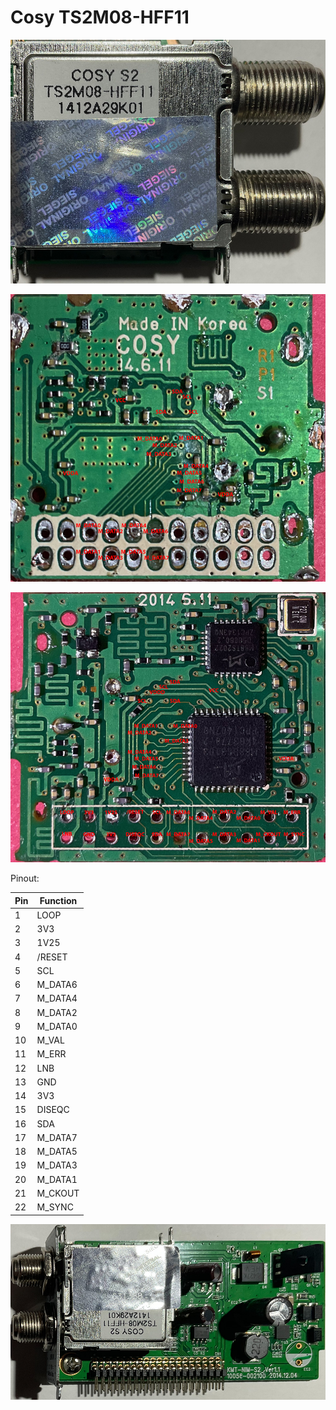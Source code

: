 # Cosy TS2M08-HFF11

![image](Cosy_TS2M08-HFF11.jpg)

![image](Cosy_TS2M08-HFF11_back_annotated.jpg)

![image](Cosy_TS2M08-HFF11_front_annotated.jpg)

Pinout:

| Pin | Function |
| --- | -------- |
|   1 | LOOP     |
|   2 | 3V3      |
|   3 | 1V25     |
|   4 | /RESET   |
|   5 | SCL      |
|   6 | M_DATA6  |
|   7 | M_DATA4  |
|   8 | M_DATA2  |
|   9 | M_DATA0  |
|  10 | M_VAL    |
|  11 | M_ERR    |
|  12 | LNB      |
|  13 | GND      |
|  14 | 3V3      |
|  15 | DISEQC   |
|  16 | SDA      |
|  17 | M_DATA7  |
|  18 | M_DATA5  |
|  19 | M_DATA3  |
|  20 | M_DATA1  |
|  21 | M_CKOUT  |
|  22 | M_SYNC   |

![image](Formuler_F1_Plug_and_Play_DVB-S2_HDTV_Sat_Tuner.jpg)
